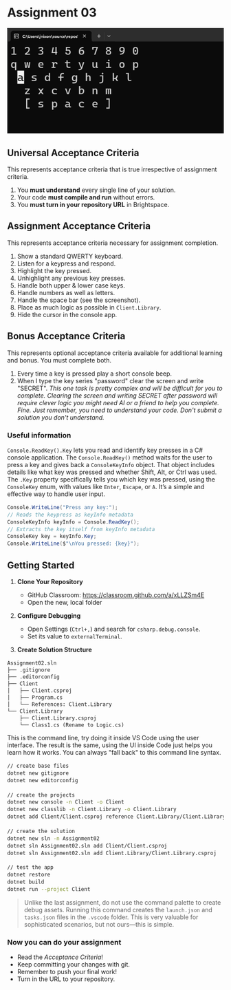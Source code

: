 # Assignment 03

![](Screenshot.gif)

## Universal Acceptance Criteria

This represents acceptance criteria that is true irrespective of assignment criteria.

1. You **must understand** every single line of your solution.
2. Your code **must compile and run** without errors.
3. You **must turn in your repository URL** in Brightspace.

## Assignment Acceptance Criteria

This represents acceptance criteria necessary for assignment completion.

1. Show a standard QWERTY keyboard.
1. Listen for a keypress and respond.
1. Highlight the key pressed.
1. Unhighlight any previous key presses.
1. Handle both upper & lower case keys.
1. Handle numbers as well as letters.
1. Handle the space bar (see the screenshot).
1. Place as much logic as possible in `Client.Library`.
1. Hide the cursor in the console app.

## Bonus Acceptance Criteria

This represents optional acceptance criteria available for additional learning and bonus. You must complete both.

1. Every time a key is pressed play a short console beep. 
1. When I type the key series "password" clear the screen and write "SECRET". *This one task is pretty complex and will be difficult for you to complete. Clearing the screen and writing SECRET after password will require clever logic you might need AI or a friend to help you complete. Fine. Just remember, you need to understand your code. Don't submit a solution you don't understand.*

### Useful information

`Console.ReadKey().Key` lets you read and identify key presses in a C# console application. The `Console.ReadKey()` method waits for the user to press a key and gives back a `ConsoleKeyInfo` object. That object includes details like what key was pressed and whether Shift, Alt, or Ctrl was used. The `.Key` property specifically tells you which key was pressed, using the `ConsoleKey` enum, with values like `Enter`, `Escape`, or `A`. It’s a simple and effective way to handle user input.

```csharp
Console.WriteLine("Press any key:");
// Reads the keypress as keyInfo metadata
ConsoleKeyInfo keyInfo = Console.ReadKey(); 
// Extracts the key itself from keyInfo metadata
ConsoleKey key = keyInfo.Key; 
Console.WriteLine($"\nYou pressed: {key}");
```

## Getting Started

1. **Clone Your Repository**

   - GitHub Classroom: https://classroom.github.com/a/xLLZSm4E
   - Open the new, local folder
   

1. **Configure Debugging**

   - Open Settings (`Ctrl+,`) and search for `csharp.debug.console`.
   - Set its value to `externalTerminal`.

1. **Create Solution Structure**

```text
Assignment02.sln
├── .gitignore
├── .editorconfig
├── Client
│   ├── Client.csproj
│   ├── Program.cs 
│   └── References: Client.Library
└── Client.Library
    ├── Client.Library.csproj
    └── Class1.cs (Rename to Logic.cs)
```

This is the command line, try doing it inside VS Code using the user interface. The result is the same, using the UI inside Code just helps you learn how it works. You can always "fall back" to this command line syntax.

```bash
// create base files
dotnet new gitignore
dotnet new editorconfig

// create the projects
dotnet new console -n Client -o Client
dotnet new classlib -n Client.Library -o Client.Library
dotnet add Client/Client.csproj reference Client.Library/Client.Library.csproj

// create the solution
dotnet new sln -n Assignment02
dotnet sln Assignment02.sln add Client/Client.csproj
dotnet sln Assignment02.sln add Client.Library/Client.Library.csproj

// test the app
dotnet restore
dotnet build
dotnet run --project Client
```

> Unlike the last assignment, do not use the command palette to create debug assets. Running this command creates the `launch.json` and `tasks.json` files in the `.vscode` folder. This is very valuable for sophisticated scenarios, but not ours—this is simple. 

### Now you can do your assignment

 * Read the *Acceptance Criteria*!
 * Keep committing your changes with git.
 * Remember to push your final work!
 * Turn in the URL to your repository.
